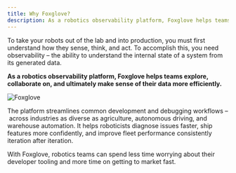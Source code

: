 ```yaml
---
title: Why Foxglove?
description: As a robotics observability platform, Foxglove helps teams explore, collaborate on, and ultimately make sense of their data more efficiently.
---
```


To take your robots out of the lab and into production, you must first understand how they sense, think, and act. To accomplish this, you need observability – the ability to understand the internal state of a system from its generated data.

**As a robotics observability platform, Foxglove helps teams explore, collaborate on, and ultimately make sense of their data more efficiently.**

![Foxglove](/img/docs/introduction/hero.png)

The platform streamlines common development and debugging workflows – across industries as diverse as agriculture, autonomous driving, and warehouse automation. It helps roboticists diagnose issues faster, ship features more confidently, and improve fleet performance consistently iteration after iteration.

With Foxglove, robotics teams can spend less time worrying about their developer tooling and more time on getting to market fast.
